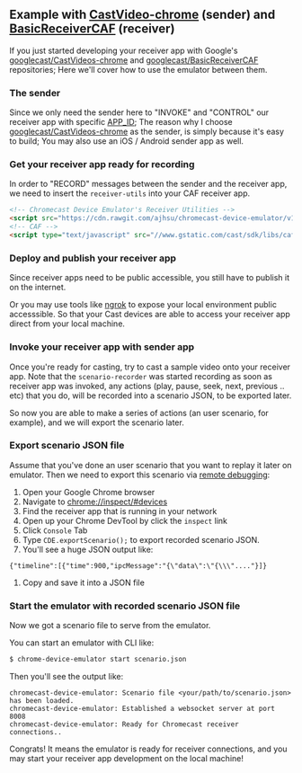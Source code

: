 ## Example with [CastVideo-chrome](https://github.com/googlecast/CastVideos-chrome) (sender) and [BasicReceiverCAF](https://github.com/googlecast/BasicReceiverCAF) (receiver)
If you just started developing your receiver app with Google's [googlecast/CastVideos-chrome](https://github.com/googlecast/CastVideos-chrome) and [googlecast/BasicReceiverCAF](https://github.com/googlecast/BasicReceiverCAF) repositories;
Here we'll cover how to use the emulator between them.

### The sender
Since we only need the sender here to "INVOKE" and "CONTROL" our receiver app with specific [APP_ID](https://developers.google.com/cast/docs/registration);
The reason why I choose [googlecast/CastVideos-chrome](https://github.com/googlecast/CastVideos-chrome) as the sender, is simply because it's easy to build;
You may also use an iOS / Android sender app as well.

### Get your receiver app ready for recording

In order to "RECORD" messages between the sender and the receiver app,
we need to insert the `receiver-utils` into your CAF receiver app.

```html
<!-- Chromecast Device Emulator's Receiver Utilities -->
<script src="https://cdn.rawgit.com/ajhsu/chromecast-device-emulator/v1.2.6/dist/receiver-utils.min.js"></script>
<!-- CAF -->
<script type="text/javascript" src="//www.gstatic.com/cast/sdk/libs/caf_receiver/v3/cast_receiver_framework.js"></script>
```

### Deploy and publish your receiver app
Since receiver apps need to be public accessible, you still have to publish it on the internet.

Or you may use tools like [ngrok](https://ngrok.com/) to expose your local environment public accesssible.
So that your Cast devices are able to access your receiver app direct from your local machine.

### Invoke your receiver app with sender app
Once you're ready for casting, try to cast a sample video onto your receiver app.
Note that the `scenario-recorder` was started recording as soon as receiver app was invoked, any actions (play, pause, seek, next, previous .. etc) that you do, will be recorded into a scenario JSON, to be exported later.

So now you are able to make a series of actions (an user scenario, for example), and we will export the scenario later.

### Export scenario JSON file
Assume that you've done an user scenario that you want to replay it later on emulator.
Then we need to export this scenario via [remote debugging](https://developers.google.com/cast/docs/debugging):

  1. Open your Google Chrome browser
  1. Navigate to [chrome://inspect/#devices](chrome://inspect/#devices)
  1. Find the receiver app that is running in your network
  1. Open up your Chrome DevTool by click the `inspect` link
  1. Click `Console` Tab
  1. Type `CDE.exportScenario();` to export recorded scenario JSON.
  1. You'll see a huge JSON output like:
```
{"timeline":[{"time":900,"ipcMessage":"{\"data\":\"{\\\"...."}]}
```
  1. Copy and save it into a JSON file

### Start the emulator with recorded scenario JSON file

Now we got a scenario file to serve from the emulator.

You can start an emulator with CLI like:

```bash
$ chrome-device-emulator start scenario.json
```

Then you'll see the output like:

```
chromecast-device-emulator: Scenario file <your/path/to/scenario.json> has been loaded.
chromecast-device-emulator: Established a websocket server at port 8008
chromecast-device-emulator: Ready for Chromecast receiver connections..
```

Congrats!
It means the emulator is ready for receiver connections,
and you may start your receiver app development on the local machine!